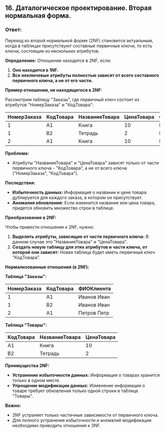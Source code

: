 ## 16. Даталогическое проектирование. Вторая нормальная форма.

### Ответ:

Переход ко второй нормальной форме (2NF) становится актуальным, когда в таблицах присутствуют составные первичные ключи,  то есть ключи,  состоящие из  нескольких атрибутов. 

**Определение:** Отношение находится в 2NF, если:

1. **Оно находится в 1NF.**
2. **Все неключевые атрибуты полностью зависят от всего составного первичного ключа,  а не от его части.**

**Пример отношения, не находящегося в 2NF:**

Рассмотрим таблицу "Заказы",  где первичный ключ состоит из атрибутов "НомерЗаказа" и "КодТовара":

| НомерЗаказа | КодТовара | НазваниеТовара | ЦенаТовара | ФИОКлиента  |
| ----------- | --------- | -------------- | ---------- | ----------- |
| 1           | A1        | Книга          | 10         | Иванов Иван |
| 1           | B2        | Тетрадь        | 2          | Иванов Иван |
| 2           | A1        | Книга          | 10         | Петров Петр |

**Проблема:**

* Атрибуты "НазваниеТовара"  и  "ЦенаТовара" зависят только от части первичного ключа - "КодТовара",  а  не  от  всего  ключа  ("НомерЗаказа",  "КодТовара").

**Последствия:**

* **Избыточность данных:**  Информация  о  названии  и  цене  товара  дублируется  для  каждого  заказа,  в  котором  он  присутствует.
* **Аномалия  обновления:**  Если  изменится  название  или  цена  товара,  придется  обновить  множество  строк  в  таблице.

**Преобразование в 2NF:**

Чтобы привести отношение к 2NF, нужно:

1. **Выделить  атрибуты,  зависящие  от  части  первичного  ключа:**  В  данном  случае  это  "НазваниеТовара"  и  "ЦенаТовара".
2. **Создать  новую  таблицу  для  этих  атрибутов  и  части  ключа,  от  которой  они  зависят:**  Новая  таблица  будет  иметь  первичный  ключ  "КодТовара".

**Нормализованные отношения (в 2NF):**

**Таблица "Заказы":**

| НомерЗаказа | КодТовара | ФИОКлиента  |
| ----------- | --------- | ----------- |
| 1           | A1        | Иванов Иван |
| 1           | B2        | Иванов Иван |
| 2           | A1        | Петров Петр |

**Таблица "Товары":**

| КодТовара | НазваниеТовара | ЦенаТовара |
| --------- | -------------- | ---------- |
| A1        | Книга          | 10         |
| B2        | Тетрадь        | 2          |

**Преимущества 2NF:**

* **Устранение избыточности данных:**  Информация  о  товарах  хранится  только  в  одном  месте.
* **Упрощение модификации данных:**  Изменение  информации  о  товаре  требует  обновления  только  одной  строки  в  таблице  "Товары".

**Важно:**

* 2NF  устраняет  только  частичные  зависимости  от  первичного  ключа.  
* Для  полного  устранения  избыточности  и  аномалий  модификации  необходимо  приводить  отношения  к  3NF. 
